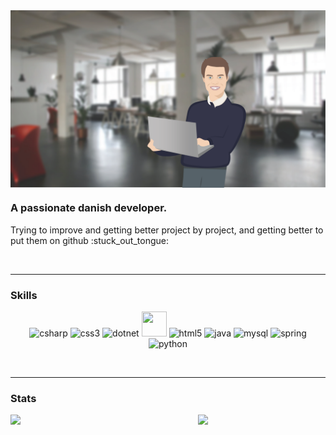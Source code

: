 
<img align="center" src="https://github.com/Kinkio/Kinkio/blob/master/kontor.png"/>

<br/>


### A passionate danish developer.

<p>Trying to improve and getting better project by project, 
  and getting better to put them on github :stuck_out_tongue:</p>
<br/>

---

  ### Skills
<div align="center">
  <p align="center">
    <img src="https://cdn.jsdelivr.net/gh/devicons/devicon/icons/csharp/csharp-original.svg" alt="csharp" width="40" height="40"/>
    <img src="https://cdn.jsdelivr.net/gh/devicons/devicon/icons/css3/css3-original.svg" alt="css3" width="40" height="40"/>
    <img src="https://cdn.jsdelivr.net/gh/devicons/devicon/icons/dotnetcore/dotnetcore-original.svg" alt="dotnet" width="40" height="40"/>
    <img src="https://cdn.jsdelivr.net/gh/devicons/devicon/icons/firebase/firebase-plain-wordmark.svg" width="40" height="40"/>   
    <img src="https://cdn.jsdelivr.net/gh/devicons/devicon/icons/html5/html5-original.svg" alt="html5" width="40" height="40"/>
    <img src="https://cdn.jsdelivr.net/gh/devicons/devicon/icons/java/java-original.svg" alt="java" width="40" height="40"/>
    <img src="https://cdn.jsdelivr.net/gh/devicons/devicon/icons/mysql/mysql-original.svg" alt="mysql" width="40" height="40"/>
    <img src="https://cdn.jsdelivr.net/gh/devicons/devicon/icons/spring/spring-original.svg" alt="spring" width="40" height="40"/>
    <img src="https://cdn.jsdelivr.net/gh/devicons/devicon/icons/python/python-original.svg" alt="python" width="40" height="40"/></p><p>&nbsp;
  </p>

</div>

---

  ### Stats
  <img align="left" width="300" src="https://github-readme-stats.vercel.app/api/top-langs/?username=kinkio&layout=compact&show_icons=true&title_color=ffffff&     icon_color=34abeb&text_color=daf7dc&bg_color=151515"/> 

  <img align="left" src="https://github-readme-stackoverflow.vercel.app/?userID=4548398" />








